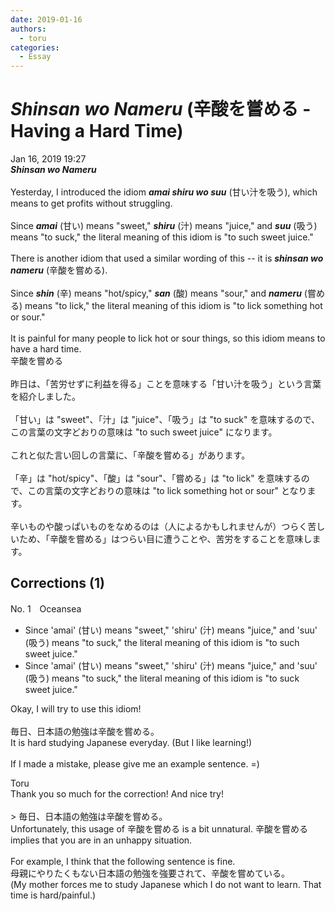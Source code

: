 ```yaml
---
date: 2019-01-16
authors:
  - toru
categories:
  - Essay
---
```


<h1 id="subject_show"><strong><em>Shinsan wo Nameru</strong></em> (辛酸を嘗める - Having a Hard Time)</h1>
<div class="date">Jan 16, 2019 19:27</div>
<div id="post"><div id="body_show_ori">
<strong><em>Shinsan wo Nameru</strong></em><br/><br/>Yesterday, I introduced the idiom <strong><em>amai shiru wo suu</em></strong> (甘い汁を吸う), which means to get profits without struggling.<br/><br/>Since <strong><em>amai</em></strong> (甘い) means "sweet," <strong><em>shiru</em></strong> (汁) means "juice," and <strong><em>suu</em></strong> (吸う) means "to suck," the literal meaning of this idiom is "to such sweet juice."<br/><br/>There is another idiom that used a similar wording of this -- it is <strong><em>shinsan wo nameru</em></strong> (辛酸を嘗める).<br/><br/>Since <strong><em>shin</em></strong> (辛) means "hot/spicy," <strong><em>san</em></strong> (酸) means "sour," and <strong><em>nameru</em></strong> (嘗める) means "to lick," the literal meaning of this idiom is "to lick something hot or sour."<br/><br/>It is painful for many people to lick hot or sour things, so this idiom means to have a hard time.
</div></div>

<!-- more -->

<div id="post_ja"><div id="body_show_mo">
辛酸を嘗める<br/><br/>昨日は、「苦労せずに利益を得る」ことを意味する「甘い汁を吸う」という言葉を紹介しました。<br/><br/>「甘い」は "sweet"、「汁」は "juice"、「吸う」は "to suck" を意味するので、この言葉の文字どおりの意味は "to such sweet juice" になります。<br/><br/>これと似た言い回しの言葉に、「辛酸を嘗める」があります。<br/><br/>「辛」は "hot/spicy"、「酸」は "sour"、「嘗める」は "to lick" を意味するので、この言葉の文字どおりの意味は "to lick something hot or sour" となります。<br/><br/>辛いものや酸っぱいものをなめるのは（人によるかもしれませんが）つらく苦しいため、「辛酸を嘗める」はつらい目に遭うことや、苦労をすることを意味します。
</div></div>

## Corrections (1)
<div id="block"><div class="first_name"> No. 1　<span class="just_name">Oceansea</span></div><div id="block2">
<ul class="correction_field">
<li class="incorrect">Since 'amai' (甘い) means "sweet," 'shiru' (汁) means "juice," and 'suu' (吸う) means "to suck," the literal meaning of this idiom is "to such sweet juice."</li>
<li class="corrected correct">
Since 'amai' (甘い) means "sweet," 'shiru' (汁) means "juice," and 'suu' (吸う) means "to suck," the literal meaning of this idiom is "to suc<span class="f_red">k</span> sweet juice."
</li>
</ul>
<p class="comment_small">
 Okay, I will try to use this idiom!
 <br/>
 <br/>
 毎日、日本語の勉強は辛酸を嘗める。
 <br/>
 It is hard studying Japanese everyday. (But I like learning!)
 <br/>
 <br/>
 If I made a mistake, please give me an example sentence. =)
 <br/>
</p>

</div><div class="name"><span class="just_name">Toru</span><br>
Thank you so much for the correction! And nice try!<br/><br/>&gt; 毎日、日本語の勉強は辛酸を嘗める。<br/>Unfortunately, this usage of 辛酸を嘗める is a bit unnatural. 辛酸を嘗める implies that you are in an unhappy situation.<br/><br/>For example, I think that the following sentence is fine.<br/>母親にやりたくもない日本語の勉強を強要されて、辛酸を嘗めている。<br/>(My mother forces me to study Japanese which I do not want to learn. That time is hard/painful.)
</div>
</div>
